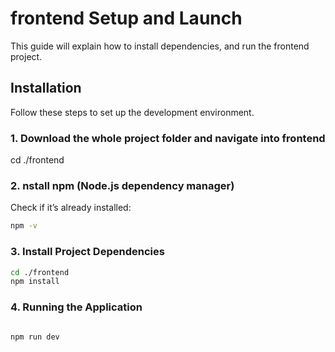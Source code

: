 # frontend Setup and Launch

This guide will explain how to  install dependencies, and run the frontend project.
## Installation

Follow these steps to set up the development environment.

### 1. Download the whole project folder and navigate into frontend
cd ./frontend  

### 2. nstall npm (Node.js dependency manager)
Check if it’s already installed:

```bash
npm -v

```


### 3. Install Project Dependencies
```bash
cd ./frontend
npm install

```
### 4. Running the Application
```bash

npm run dev